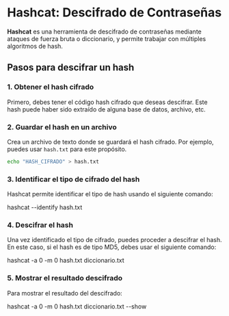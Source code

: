 # Hashcat: Descifrado de Contraseñas

**Hashcat** es una herramienta de descifrado de contraseñas mediante ataques de fuerza bruta o diccionario, y permite trabajar con múltiples algoritmos de hash.

## Pasos para descifrar un hash

### 1. Obtener el hash cifrado

Primero, debes tener el código hash cifrado que deseas descifrar. Este hash puede haber sido extraído de alguna base de datos, archivo, etc.

### 2. Guardar el hash en un archivo

Crea un archivo de texto donde se guardará el hash cifrado. Por ejemplo, puedes usar `hash.txt` para este propósito.

```bash
echo "HASH_CIFRADO" > hash.txt
```

### 3. Identificar el tipo de cifrado del hash
Hashcat permite identificar el tipo de hash usando el siguiente comando:

hashcat --identify hash.txt

### 4. Descifrar el hash

Una vez identificado el tipo de cifrado, puedes proceder a descifrar el hash. En este caso, si el hash es de tipo MD5, debes usar el siguiente comando:

hashcat -a 0 -m 0 hash.txt diccionario.txt

### 5. Mostrar el resultado descifrado

Para mostrar el resultado del descifrado:

hashcat -a 0 -m 0 hash.txt diccionario.txt --show

